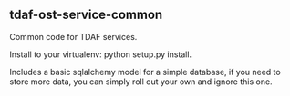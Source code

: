 tdaf-ost-service-common
-----------------------

Common code for TDAF services.

Install to your virtualenv: python setup.py install.

Includes a basic sqlalchemy model for a simple database, if you need to store
more data, you can simply roll out your own and ignore this one.
